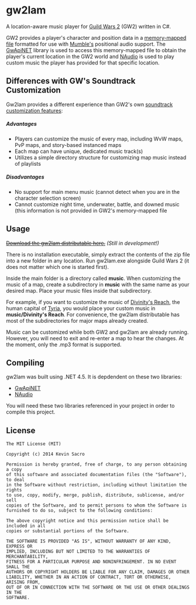 # gw2lam

A location-aware music player for [Guild Wars 2](https://www.guildwars2.com/) (GW2) written in C#.

GW2 provides a player's character and position data in a [memory-mapped file](http://en.wikipedia.org/wiki/Memory-mapped_file) formatted for use with [Mumble's](http://wiki.mumble.info/wiki/Link) positional audio support. The [GwApiNET](https://gwapinet.codeplex.com/) library is used to access this memory-mapped file to obtain the player's current location in the GW2 world and [NAudio](http://naudio.codeplex.com/) is used to play custom music the player has provided for that specific location.


## Differences with GW's Soundtrack Customization
Gw2lam provides a different experience than GW2's own [soundtrack customization features](http://wiki.guildwars2.com/wiki/Custom_music):

##### Advantages
* Players can customize the music of every map, including WvW maps, PvP maps, and story-based instanced maps
* Each map can have unique, dedicated music track(s)
* Utilizes a simple directory structure for customizing map music instead of playlists

##### Disadvantages
* No support for main menu music (cannot detect when you are in the character selection screen)
* Cannot customize night time, underwater, battle, and downed music (this information is not provided in GW2's memory-mapped file


## Usage
~~[Download the gw2lam distributable here.](#)~~ *(Still in development!)*

There is no installation executable, simply extract the contents of the zip file into a new folder in any location. Run gw2lam.exe alongside Guild Wars 2 (it does not matter which one is started first). 

Inside the main folder is a directory called **music**. When customizing the music of a map, create a subdirectory in **music** with the same name as your desired map. Place your music files inside that subdirectory. 

For example, if you want to customize the music of [Divinity's Reach](http://wiki.guildwars2.com/wiki/Divinity%27s_reach), the human capital of [Tyria](http://wiki.guildwars2.com/wiki/Tyria), you would place your custom music in **music/Divinity's Reach**. For convenience, the gw2lam distributable has most of the subdirectories for major maps already created.

Music can be customized while both GW2 and gw2lam are already running. However, you will need to exit and re-enter a map to hear the changes. At the moment, only the .mp3 format is supported.


## Compiling

gw2lam was built using .NET 4.5. It is depdendent on these two libraries:
* [GwApiNET](https://gwapinet.codeplex.com/)
* [NAudio](http://naudio.codeplex.com/)

You will need these two libraries referenced in your project in order to compile this project.

## License
```
The MIT License (MIT)

Copyright (c) 2014 Kevin Sacro

Permission is hereby granted, free of charge, to any person obtaining a copy
of this software and associated documentation files (the "Software"), to deal
in the Software without restriction, including without limitation the rights
to use, copy, modify, merge, publish, distribute, sublicense, and/or sell
copies of the Software, and to permit persons to whom the Software is
furnished to do so, subject to the following conditions:

The above copyright notice and this permission notice shall be included in all
copies or substantial portions of the Software.

THE SOFTWARE IS PROVIDED "AS IS", WITHOUT WARRANTY OF ANY KIND, EXPRESS OR
IMPLIED, INCLUDING BUT NOT LIMITED TO THE WARRANTIES OF MERCHANTABILITY,
FITNESS FOR A PARTICULAR PURPOSE AND NONINFRINGEMENT. IN NO EVENT SHALL THE
AUTHORS OR COPYRIGHT HOLDERS BE LIABLE FOR ANY CLAIM, DAMAGES OR OTHER
LIABILITY, WHETHER IN AN ACTION OF CONTRACT, TORT OR OTHERWISE, ARISING FROM,
OUT OF OR IN CONNECTION WITH THE SOFTWARE OR THE USE OR OTHER DEALINGS IN THE
SOFTWARE.
```
